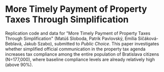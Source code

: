 # More Timely Payment of Property Taxes Through Simplification

Replication code and data for "More Timely Payment of Property Taxes Through Simplification" (Matúš Sloboda, Patrik Pavlovský, Emília Sičáková-Beblavá, Jakub Szabo), submitted to *Public Choice*. This paper investigates whether simplified official communication in the property tax agenda increases tax compliance among the entire population of Bratislava citizens (N=177,000), where baseline compliance levels are already relatively high (above 90%). 
